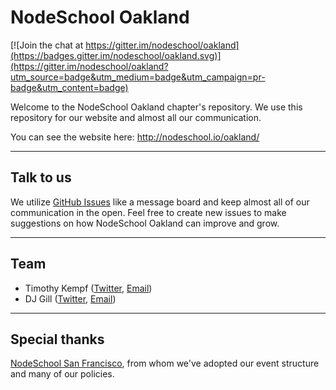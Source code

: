 # NodeSchool Oakland

[![Join the chat at https://gitter.im/nodeschool/oakland](https://badges.gitter.im/nodeschool/oakland.svg)](https://gitter.im/nodeschool/oakland?utm_source=badge&utm_medium=badge&utm_campaign=pr-badge&utm_content=badge)

Welcome to the NodeSchool Oakland chapter's repository. We use this
repository for our website and almost all our communication.

You can see the website here: http://nodeschool.io/oakland/

-----

## Talk to us

We utilize [GitHub Issues](https://github.com/nodeschool/oakland/issues) like a message board and keep almost all of our communication in the open. Feel free to create new issues to make suggestions on how NodeSchool Oakland can improve and grow.

-----

## Team

 - Timothy Kempf ([Twitter](https://twitter.com/takempf/), [Email](mailto:tim@kemp59f.info))
 - DJ Gill ([Twitter](https://twitter.com/dejongill/), [Email](mailto:dejonjgill@gmail.com))

-----

## Special thanks

[NodeSchool San Francisco](http://nodeschool.io/oakland/), from whom we've adopted our event structure and many of our policies.
